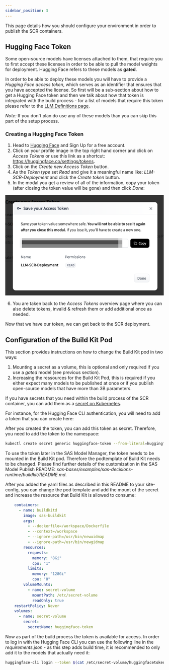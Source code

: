 ```yaml
---
sidebar_position: 3
---
```


This page details how you should configure your environment in order to publish the SCR containers.

## Hugging Face Token

Some open-source models have licenses attached to them, that require you to first accept these licenses in order to be able to pull the model weights for deployment. Hugging Face refers to these models as **gated**.

In order to be able to deploy these models you will have to provide a *Hugging Face access token*, which serves as an identifier that ensures that you have accepted the license. So first will be a sub-section about how to get a Hugging Face token and then we talk about how that token is integrated with the build process - for a list of models that require this token please refer to the [LLM Definitions page](LLM-Definitions.md).

*Note:* If you don't plan do use any of these models than you can skip this part of the setup process.

### Creating a Hugging Face Token

1.   Head to [Hugging Face](https://huggingface.co/) and Sign Up for a free account.
2.   Click on your profile image in the top right hand corner and click on *Access Tokens* or use this link as a shortcut: https://huggingface.co/settings/tokens.
3.   Click on the *Create new Access Token* button.
4.   As the *Token type* set *Read* and give it a meaningful name like: *LLM-SCR-Deployment* and click the *Create token* button.
5.   In the modal you get a review of all of the information, copy your token (after closing the token value will be gone) and then click *Done*:

![Hugging Face Token](../../static/Hugging-Face-Token.png)

6.   You are taken back to the *Access Tokens* overview page where you can also delete tokens, invalid & refresh them or add additional once as needed.

Now that we have our token, we can get back to the SCR deployment.

## Configuration of the Build Kit Pod

This section provides instructions on how to change the Build Kit pod in two ways:
1. Mounting a secret as a volume, this is optional and only required if you use a *gated* model (see previous section).
2. Increasing the ressources for the Build Kit Pod, this is required if you either expect many models to be published at once or if you publish open-source models that have more than 3B parameters.

If you have secrets that you need within the build process of the SCR container, you can add them as a [secret on Kubernetes](https://kubernetes.io/docs/concepts/configuration/secret/).

For instance, for the Hugging Face CLI authentication, you will need to add a token that you can create here: 

After you created the token, you can add this token as secret. Therefore, you need to add the token to the namespace:

```bash
kubectl create secret generic huggingface-token --from-literal=huggingfacetoken='*yourToken*' -n *yourSASNamespace*
```

To use the token later in the SAS Model Manager, the token needs to be mounted in the Build Kit pod. Therefore the podtemplate of Build Kit needs to be changed. Please find further details of the customization in the SAS Model Publish README: *sas-bases/examples/sas-decisions-runtime/buildkit/README.md*.

After you added the yaml files as described in this README to your site-config, you can change the pod template and add the mount of the secret and increase the resource that Build Kit is allowed to consume:

```yaml
    containers:
      - name: buildkitd
        image: sas-buildkit
        args:
          - --dockerfile=/workspace/Dockerfile
          - --context=/workspace
          - --ignore-path=/usr/bin/newuidmap
          - --ignore-path=/usr/bin/newgidmap
        resources:
          requests:
            memory: "8Gi"
            cpu: "1"
          limits:
            memory: "128Gi"
            cpu: "8"
        volumeMounts: 
          - name: secret-volume
            mountPath: /etc/secret-volume
            readOnly: true
    restartPolicy: Never
    volumes:
      - name: secret-volume
        secret:
          secretName: huggingface-token
```

Now as part of the build process the token is available for access. In order to log in with the Hugging Face CLI you can use the following line in the *requirements.json* - as this step adds build time, it is recommended to only add it to the models that actually need it:
```bash
huggingface-cli login --token $(cat /etc/secret-volume/huggingfacetoken) 
```
